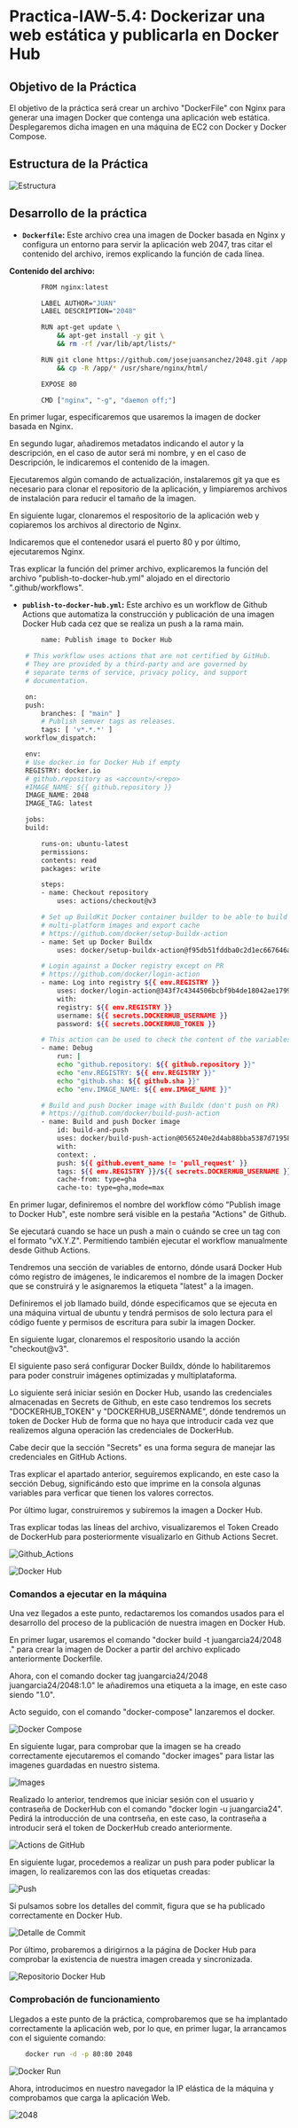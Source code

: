 # Practica-IAW-5.4: Dockerizar una web estática y publicarla en Docker Hub

## Objetivo de la Práctica

El objetivo de la práctica será crear un archivo "DockerFile" con Nginx para generar una imagen Docker que contenga una aplicación web estática. Desplegaremos dicha imagen en una máquina de EC2 con Docker y Docker Compose.


## Estructura de la Práctica

![Estructura](../Imagenes/Img-5.4/Estructura.png)


## Desarrollo de la práctica 


- **`Dockerfile`:** Este archivo crea una imagen de Docker basada en Nginx y configura un entorno para servir la aplicación web 2047, tras citar el contenido del archivo, iremos explicando la función de cada línea.


**Contenido del archivo:** 
   
```bash
        FROM nginx:latest

        LABEL AUTHOR="JUAN"
        LABEL DESCRIPTION="2048"

        RUN apt-get update \
            && apt-get install -y git \
            && rm -rf /var/lib/apt/lists/*

        RUN git clone https://github.com/josejuansanchez/2048.git /app \
            && cp -R /app/* /usr/share/nginx/html/

        EXPOSE 80

        CMD ["nginx", "-g", "daemon off;"]

```

En primer lugar, especificaremos que usaremos la imagen de docker basada en Nginx.

En segundo lugar, añadiremos metadatos indicando el autor y la descripción, en el caso de autor será mi nombre, y en el caso de Descripción, le indicaremos el contenido de la imagen.

Ejecutaremos algún comando de actualización, instalaremos git ya que es necesario para clonar el repositorio de la aplicación, y limpiaremos archivos de instalación para reducir el tamaño de la imagen.

En siguiente lugar, clonaremos el respositorio de la aplicación web y copiaremos los archivos al directorio de Nginx.

Indicaremos que el contenedor usará el puerto 80 y por último, ejecutaremos Nginx.


Tras explicar la función del primer archivo, explicaremos la función del archivo "publish-to-docker-hub.yml" alojado en el directorio ".github/workflows".



- **`publish-to-docker-hub.yml`:** Este archivo es un workflow de Github Actions que automatiza la construcción y publicación de una imagen Docker Hub cada cez que se realiza un push a la rama main.


```bash
        name: Publish image to Docker Hub

    # This workflow uses actions that are not certified by GitHub.
    # They are provided by a third-party and are governed by
    # separate terms of service, privacy policy, and support
    # documentation.

    on:
    push:
        branches: [ "main" ]
        # Publish semver tags as releases.
        tags: [ 'v*.*.*' ]
    workflow_dispatch:

    env:
    # Use docker.io for Docker Hub if empty
    REGISTRY: docker.io
    # github.repository as <account>/<repo>
    #IMAGE_NAME: ${{ github.repository }}
    IMAGE_NAME: 2048
    IMAGE_TAG: latest

    jobs:
    build:

        runs-on: ubuntu-latest
        permissions:
        contents: read
        packages: write

        steps:
        - name: Checkout repository
            uses: actions/checkout@v3

        # Set up BuildKit Docker container builder to be able to build
        # multi-platform images and export cache
        # https://github.com/docker/setup-buildx-action
        - name: Set up Docker Buildx
            uses: docker/setup-buildx-action@f95db51fddba0c2d1ec667646a06c2ce06100226 # v3.0.0

        # Login against a Docker registry except on PR
        # https://github.com/docker/login-action
        - name: Log into registry ${{ env.REGISTRY }}
            uses: docker/login-action@343f7c4344506bcbf9b4de18042ae17996df046d # v3.0.0
            with:
            registry: ${{ env.REGISTRY }}
            username: ${{ secrets.DOCKERHUB_USERNAME }}
            password: ${{ secrets.DOCKERHUB_TOKEN }}

        # This action can be used to check the content of the variables
        - name: Debug
            run: |
            echo "github.repository: ${{ github.repository }}"
            echo "env.REGISTRY: ${{ env.REGISTRY }}"
            echo "github.sha: ${{ github.sha }}"
            echo "env.IMAGE_NAME: ${{ env.IMAGE_NAME }}"

        # Build and push Docker image with Buildx (don't push on PR)
        # https://github.com/docker/build-push-action
        - name: Build and push Docker image
            id: build-and-push
            uses: docker/build-push-action@0565240e2d4ab88bba5387d719585280857ece09 # v5.0.0
            with:
            context: .
            push: ${{ github.event_name != 'pull_request' }}
            tags: ${{ env.REGISTRY }}/${{ secrets.DOCKERHUB_USERNAME }}/${{ env.IMAGE_NAME }}:${{ env.IMAGE_TAG }}
            cache-from: type=gha
            cache-to: type=gha,mode=max          
```

En primer lugar, definiremos el nombre del workflow cómo "Publish image to Docker Hub", este nombre será visible en la pestaña "Actions" de Github.


Se ejecutará cuando se hace un push a main o cuándo se cree un tag con el formato "vX.Y.Z". Permitiendo también ejecutar el workflow manualmente desde Github Actions.


Tendremos una sección de variables de entorno, dónde usará Docker Hub cómo registro de imágenes, le indicaremos el nombre de la imagen Docker que se construirá y le asignaremos la etiqueta "latest" a la imagen.


Definiremos el job llamado build, dónde especificamos que se ejecuta en una máquina virtual de ubuntu y tendrá permisos de solo lectura para el código fuente y permisos de escritura para subir la imagen Docker.


En siguiente lugar, clonaremos el respositorio usando la acción "checkout@v3".


El siguiente paso será configurar Docker Buildx, dónde lo habilitaremos para poder construir imágenes optimizadas y multiplataforma.

Lo siguiente será iniciar sesión en Docker Hub, usando las credenciales almacenadas en Secrets de Github, en este caso tendremos los secrets "DOCKERHUB_TOKEN" y "DOCKERHUB_USERNAME", dónde tendremos un token de Docker Hub de forma que no haya que introducir cada vez que realizemos alguna operación las credenciales de DockerHub.

Cabe decir que la sección "Secrets" es una forma segura de manejar las credenciales en GitHub Actions.

Tras explicar el apartado anterior, seguiremos explicando, en este caso la sección Debug, significándo esto que imprime en la consola algunas variables para verficar que tienen los valores correctos.

Por último lugar, construiremos y subiremos la imagen a Docker Hub.

Tras explicar todas las líneas del archivo, visualizaremos el Token Creado de DockerHub para posteriormente visualizarlo en Github Actions Secret.


![Github_Actions](../Imagenes/Img-5.4/Github_Actions.png)

![Docker Hub](../Imagenes/Img-5.4/Token_DockerHUB.png)



### Comandos a ejecutar en la máquina

Una vez llegados a este punto, redactaremos los comandos usados para el desarrollo del proceso de la publicación de nuestra imagen en Docker Hub.

En primer lugar, usaremos el comando "docker build -t juangarcia24/2048 ."
para crear la imagen de Docker a partir del archivo explicado anteriormente Dockerfile.

Ahora, con el comando docker tag juangarcia24/2048 juangarcia24/2048:1.0" le añadiremos una etiqueta a la image, en este caso siendo "1.0".


Acto seguido, con el comando "docker-compose" lanzaremos el docker.

![Docker Compose](../Imagenes/Img-5.4/docker-compose.png)


En siguiente lugar, para comprobar que la imagen se ha creado correctamente ejecutaremos el comando "docker images" para listar las imagenes guardadas en nuestro sistema.


![Images](../Imagenes/Img-5.4/images.png)


Realizado lo anterior, tendremos que iniciar sesión con el usuario y contraseña de DockerHub con el comando "docker login -u juangarcia24". Pedirá la introducción de una contrseña, en este caso, la contraseña a introducir será el token de DockerHub creado anteriormente.


![Actions de GitHub](../Imagenes/Img-5.4/Actions.png)


En siguiente lugar, procedemos a realizar un push para poder publicar la imagen, lo realizaremos con las dos etiquetas creadas:


![Push](../Imagenes/Img-5.4/push.png)



Si pulsamos sobre los detalles del commit, figura que se ha publicado correctamente en Docker Hub.

![Detalle de Commit](../Imagenes/Img-5.4/Detalles.png)


Por último, probaremos a dirigirnos a la página de Docker Hub para comprobar la existencia de nuestra imagen creada y sincronizada.

![Repositorio Docker Hub](../Imagenes/Img-5.4/DockerHubSincronizado.png)


### Comprobación de funcionamiento

Llegados a este punto de la práctica, comprobaremos que se ha implantado correctamente la aplicación web, por lo que, en primer lugar, la arrancamos con el siguiente comando:

```bash
    docker run -d -p 80:80 2048
```

![Docker Run](./Imagenes/Img-5.4/docker_run.png)


Ahora, introducimos en nuestro navegador la IP elástica de la máquina y comprobamos que carga la aplicación Web.


![2048](./Imagenes/Img-5.4/2048.png)